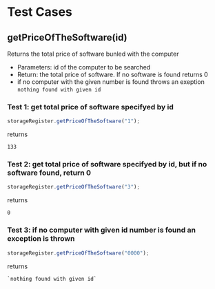 # Test Cases

## **getPriceOfTheSoftware(id)**

Returns the total price of software bunled with the computer

- Parameters: id of the computer to be searched
- Return: the total price of software. If no software is found returns 0
- if no computer with the given number is found throws an exeption `nothing found with given id`

### Test 1: get total price of software specifyed by id

```js
storageRegister.getPriceOfTheSoftware("1");
```

returns

```
133
```

### Test 2: get total price of software specifyed by id, but if no software found, return 0

```js
storageRegister.getPriceOfTheSoftware("3");
```

returns

```
0
```

### Test 3: if no computer with given id number is found an exception is thrown

```js
storageRegister.getPriceOfTheSoftware("0000");
```

returns

```
`nothing found with given id`
```
